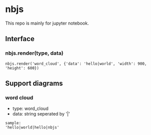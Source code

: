 # nbjs

This repo is mainly for jupyter notebook.

## Interface

### nbjs.render(type, data)
    nbjs.render('word_cloud', {'data': 'hello|world', 'width': 900, 'height': 600})


## Support diagrams

### word cloud
* type: word_cloud
* data: string seperated by '|'
```
sample:
'hello|world|hello|nbjs'
```
